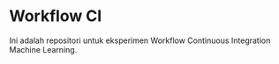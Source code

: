 # Workflow CI
Ini adalah repositori untuk eksperimen Workflow Continuous Integration Machine Learning.
